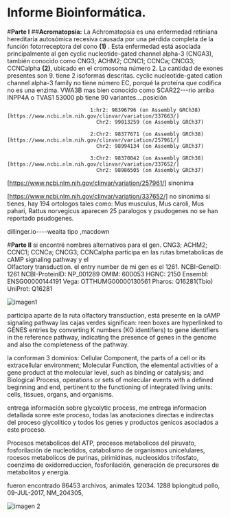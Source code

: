 # Informe Bioinformática.
#__Parte I__ 
##__Acromatopsia:__ La Achromatopsia es una enfermedad retiniana hereditaria autosómica recesiva causada por una pérdida completa de la función fotorreceptora del cono __(1)__ . Esta enfermedad está asociada principalmente al gen cyclic nucleotide-gated channel alpha-3 (CNGA3), también conocido como CNG3; ACHM2; CCNC1; CCNCa; CNCG3; CCNCalpha __(2)__, ubicado en el cromosoma número 2. La cantidad de exones presentes son 9. tiene 2 isoformas descritas.
cyclic nucleotide-gated cation channel alpha-3 family
no tiene número EC, porqué la proteína que codifica no es una enzima.
VWA3B mas bien conocido como SCAR22---rio arriba
INPP4A o TVAS1
53000 pb
tiene 90 variantes....posición 

                               1:hr2: 98396796 (on Assembly GRCh38)[https://www.ncbi.nlm.nih.gov/clinvar/variation/337663/]
                                 Chr2: 99013259 (on Assembly GRCh37)
                               
                               2:Chr2: 98377671 (on Assembly GRCh38)[https://www.ncbi.nlm.nih.gov/clinvar/variation/257961/]
                                 Chr2: 98994134 (on Assembly GRCh37)
                                 
                               3:Chr2: 98370042 (on Assembly GRCh38)[https://www.ncbi.nlm.nih.gov/clinvar/variation/337652/]
                                 Chr2: 98986505 (on Assembly GRCh37)
                                 
[https://www.ncbi.nlm.nih.gov/clinvar/variation/257961/] sinonima

[https://www.ncbi.nlm.nih.gov/clinvar/variation/337652/] no sinonima
si tienes, hay 194 ortologos tales como: Mus musculus, Mus caroli, Mus pahari, Rattus norvegicus
aparecen 25 paralogos y psudogenes no se han reportado psudogenes.

dillinger.io----weaita tipo ,macdown

#**Parte II** 
si encontré nombres alternativos para el gen. CNG3; ACHM2; CCNC1; CCNCa; CNCG3; CCNCalpha
participa en las rutas bmetabolicas de cAMP signaling pathway y el 	
Olfactory transduction.
el entry number de mi gen es el 1261.
NCBI-GeneID: 1261
NCBI-ProteinID: NP_001289
OMIM: 600053
HGNC: 2150
Ensembl: ENSG00000144191
Vega: OTTHUMG00000130561
Pharos: Q16281(Tbio)
UniProt: Q16281


![imagen1](http://www.kegg.jp/tmp/mark_pathway150232875587417/hsa04024.png)

participa aparte de la ruta olfactory transduction, está presente en la cAMP signaling pathway
 las cajas verdes significan: reen boxes are hyperlinked to GENES entries by converting K numbers (KO identifiers) to gene identifiers in the reference pathway, indicating the presence of genes in the genome and also the completeness of the pathway.



la conforman 3 dominios: Cellular Component, the parts of a cell or its extracellular environment; Molecular Function, the elemental activities of a gene product at the molecular level, such as binding or catalysis; and Biological Process, operations or sets of molecular events with a defined beginning and end, pertinent to the functioning of integrated living units: cells, tissues, organs, and organisms.

entrega información sobre glycolytic process, me entrega informacion detallada sonre este proceso, todas las anotaciones directas e indirectas del proceso glycolitico y todos los genes y productos genicos asociados a este proceso.

Procesos metabolicos del ATP, procesos metabolicos del piruvato, fosforilación de nucleotidos, catabolismo de organismos unicelulares, rocesos metabolicos de purinas, pirimidinas, nucleosidos trifosfato, coenzima de oxidorreduccion, fosforilación, generación de precursores de metabolitos y energía.

fueron encontrado 86453 archivos, animales 12034.
 1288 bplongitud pollo,  09-JUL-2017,  NM_204305,  


![imagen 2](http://www.ebi.ac.uk/Tools/services/rest/emboss_seqret/result/emboss_seqret-I20170814-013239-0223-50028779-es/out)
